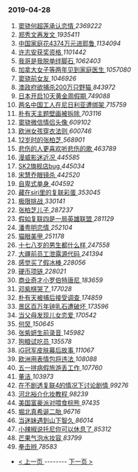 ### 2019-04-28 
1. [ 窦骁何超莲承认恋情 ](https://s.weibo.com/weibo?q=%23%E7%AA%A6%E9%AA%81%E4%BD%95%E8%B6%85%E8%8E%B2%E6%89%BF%E8%AE%A4%E6%81%8B%E6%83%85%23&Refer=top) *2369222*
1. [ 郑秀文再发文 ](https://s.weibo.com/weibo?q=%23%E9%83%91%E7%A7%80%E6%96%87%E5%86%8D%E5%8F%91%E6%96%87%23&Refer=top) *1935411*
1. [ 中国家庭花4374万元进耶鲁 ](https://s.weibo.com/weibo?q=%23%E4%B8%AD%E5%9B%BD%E5%AE%B6%E5%BA%AD%E8%8A%B14374%E4%B8%87%E5%85%83%E8%BF%9B%E8%80%B6%E9%B2%81%23&Refer=top) *1134094*
1. [ 许志安获奖资格 ](https://s.weibo.com/weibo?q=%23%E8%AE%B8%E5%BF%97%E5%AE%89%E8%8E%B7%E5%A5%96%E8%B5%84%E6%A0%BC%23&Refer=top) *1101442*
1. [ 我哥是我脱单绊脚石 ](https://s.weibo.com/weibo?q=%E6%88%91%E5%93%A5%E6%98%AF%E6%88%91%E8%84%B1%E5%8D%95%E7%BB%8A%E8%84%9A%E7%9F%B3&Refer=top) *1062403*
1. [ 加拿大女子等两年见到家庭医生 ](https://s.weibo.com/weibo?q=%23%E5%8A%A0%E6%8B%BF%E5%A4%A7%E5%A5%B3%E5%AD%90%E7%AD%89%E4%B8%A4%E5%B9%B4%E8%A7%81%E5%88%B0%E5%AE%B6%E5%BA%AD%E5%8C%BB%E7%94%9F%23&Refer=top) *1057080*
1. [ 窦骁前女友 ](https://s.weibo.com/weibo?q=%23%E7%AA%A6%E9%AA%81%E5%89%8D%E5%A5%B3%E5%8F%8B%23&Refer=top) *1046926*
1. [ 澳政府欲捕杀200万只野猫 ](https://s.weibo.com/weibo?q=%23%E6%BE%B3%E6%94%BF%E5%BA%9C%E6%AC%B2%E6%8D%95%E6%9D%80200%E4%B8%87%E5%8F%AA%E9%87%8E%E7%8C%AB%23&Refer=top) *843972*
1. [ 日本开启10天黄金周假期 ](https://s.weibo.com/weibo?q=%23%E6%97%A5%E6%9C%AC%E5%BC%80%E5%90%AF10%E5%A4%A9%E9%BB%84%E9%87%91%E5%91%A8%E5%81%87%E6%9C%9F%23&Refer=top) *749088*
1. [ 两名中国工人在尼日利亚遭绑架 ](https://s.weibo.com/weibo?q=%23%E4%B8%A4%E5%90%8D%E4%B8%AD%E5%9B%BD%E5%B7%A5%E4%BA%BA%E5%9C%A8%E5%B0%BC%E6%97%A5%E5%88%A9%E4%BA%9A%E9%81%AD%E7%BB%91%E6%9E%B6%23&Refer=top) *715759*
1. [ 朴有天主题壁画被拆除 ](https://s.weibo.com/weibo?q=%E6%9C%B4%E6%9C%89%E5%A4%A9%E4%B8%BB%E9%A2%98%E5%A3%81%E7%94%BB%E8%A2%AB%E6%8B%86%E9%99%A4&Refer=top) *703116*
1. [ 窦骁微信情侣头像 ](https://s.weibo.com/weibo?q=%23%E7%AA%A6%E9%AA%81%E5%BE%AE%E4%BF%A1%E6%83%85%E4%BE%A3%E5%A4%B4%E5%83%8F%23&Refer=top) *609102*
1. [ 欧洲女孩穿衣法则 ](https://s.weibo.com/weibo?q=%23%E6%AC%A7%E6%B4%B2%E5%A5%B3%E5%AD%A9%E7%A9%BF%E8%A1%A3%E6%B3%95%E5%88%99%23&Refer=top) *600746*
1. [ 12岁时的张柏芝 ](https://s.weibo.com/weibo?q=%2312%E5%B2%81%E6%97%B6%E7%9A%84%E5%BC%A0%E6%9F%8F%E8%8A%9D%23&Refer=top) *568901*
1. [ 悲伤的人更喜欢听悲伤的歌 ](https://s.weibo.com/weibo?q=%23%E6%82%B2%E4%BC%A4%E7%9A%84%E4%BA%BA%E6%9B%B4%E5%96%9C%E6%AC%A2%E5%90%AC%E6%82%B2%E4%BC%A4%E7%9A%84%E6%AD%8C%23&Refer=top) *463789*
1. [ 漫威影迷近况 ](https://s.weibo.com/weibo?q=%23%E6%BC%AB%E5%A8%81%E5%BD%B1%E8%BF%B7%E8%BF%91%E5%86%B5%23&Refer=top) *445585*
1. [ SK2旗舰店bug ](https://s.weibo.com/weibo?q=%23SK2%E6%97%97%E8%88%B0%E5%BA%97bug%23&Refer=top) *445034*
1. [ 宋慧乔眼镜杀 ](https://s.weibo.com/weibo?q=%23%E5%AE%8B%E6%85%A7%E4%B9%94%E7%9C%BC%E9%95%9C%E6%9D%80%23&Refer=top) *442520*
1. [ 自卑式单身 ](https://s.weibo.com/weibo?q=%23%E8%87%AA%E5%8D%91%E5%BC%8F%E5%8D%95%E8%BA%AB%23&Refer=top) *404592*
1. [ 藏在siri里的复联彩蛋 ](https://s.weibo.com/weibo?q=%23%E8%97%8F%E5%9C%A8siri%E9%87%8C%E7%9A%84%E5%A4%8D%E8%81%94%E5%BD%A9%E8%9B%8B%23&Refer=top) *353045*
1. [ 极限挑战 ](https://s.weibo.com/weibo?q=%E6%9E%81%E9%99%90%E6%8C%91%E6%88%98&Refer=top) *330141*
1. [ 张柏芝儿子 ](https://s.weibo.com/weibo?q=%E5%BC%A0%E6%9F%8F%E8%8A%9D%E5%84%BF%E5%AD%90&Refer=top) *287237*
1. [ 假如复联四是一局英雄联盟 ](https://s.weibo.com/weibo?q=%23%E5%81%87%E5%A6%82%E5%A4%8D%E8%81%94%E5%9B%9B%E6%98%AF%E4%B8%80%E5%B1%80%E8%8B%B1%E9%9B%84%E8%81%94%E7%9B%9F%23&Refer=top) *281129*
1. [ 潘粤明恋情 ](https://s.weibo.com/weibo?q=%23%E6%BD%98%E7%B2%A4%E6%98%8E%E6%81%8B%E6%83%85%23&Refer=top) *252104*
1. [ 猫眼美甲 ](https://s.weibo.com/weibo?q=%23%E7%8C%AB%E7%9C%BC%E7%BE%8E%E7%94%B2%23&Refer=top) *251178*
1. [ 十七八岁的男生都什么样 ](https://s.weibo.com/weibo?q=%23%E5%8D%81%E4%B8%83%E5%85%AB%E5%B2%81%E7%9A%84%E7%94%B7%E7%94%9F%E9%83%BD%E4%BB%80%E4%B9%88%E6%A0%B7%23&Refer=top) *247558*
1. [ 大疆前员工泄露源代码 ](https://s.weibo.com/weibo?q=%23%E5%A4%A7%E7%96%86%E5%89%8D%E5%91%98%E5%B7%A5%E6%B3%84%E9%9C%B2%E6%BA%90%E4%BB%A3%E7%A0%81%23&Refer=top) *241394*
1. [ 感觉买了假冰棒 ](https://s.weibo.com/weibo?q=%23%E6%84%9F%E8%A7%89%E4%B9%B0%E4%BA%86%E5%81%87%E5%86%B0%E6%A3%92%23&Refer=top) *228056*
1. [ 硬币项链 ](https://s.weibo.com/weibo?q=%E7%A1%AC%E5%B8%81%E9%A1%B9%E9%93%BE&Refer=top) *228021*
1. [ 商业奇才小罗伯特唐尼 ](https://s.weibo.com/weibo?q=%E5%95%86%E4%B8%9A%E5%A5%87%E6%89%8D%E5%B0%8F%E7%BD%97%E4%BC%AF%E7%89%B9%E5%94%90%E5%B0%BC&Refer=top) *183659*
1. [ 邓紫棋哭了 ](https://s.weibo.com/weibo?q=%23%E9%82%93%E7%B4%AB%E6%A3%8B%E5%93%AD%E4%BA%86%23&Refer=top) *177028*
1. [ 朴有天被捕后接受调查 ](https://s.weibo.com/weibo?q=%E6%9C%B4%E6%9C%89%E5%A4%A9%E8%A2%AB%E6%8D%95%E5%90%8E%E6%8E%A5%E5%8F%97%E8%B0%83%E6%9F%A5&Refer=top) *174859*
1. [ 景区百万年钟乳石遭破坏 ](https://s.weibo.com/weibo?q=%23%E6%99%AF%E5%8C%BA%E7%99%BE%E4%B8%87%E5%B9%B4%E9%92%9F%E4%B9%B3%E7%9F%B3%E9%81%AD%E7%A0%B4%E5%9D%8F%23&Refer=top) *173596*
1. [ 当父母发现儿女恋爱 ](https://s.weibo.com/weibo?q=%23%E5%BD%93%E7%88%B6%E6%AF%8D%E5%8F%91%E7%8E%B0%E5%84%BF%E5%A5%B3%E6%81%8B%E7%88%B1%23&Refer=top) *170542*
1. [ 何炅 ](https://s.weibo.com/weibo?q=%E4%BD%95%E7%82%85&Refer=top) *150645*
1. [ 张紫妍生前录音 ](https://s.weibo.com/weibo?q=%23%E5%BC%A0%E7%B4%AB%E5%A6%8D%E7%94%9F%E5%89%8D%E5%BD%95%E9%9F%B3%23&Refer=top) *145982*
1. [ 狗粮试吃员 ](https://s.weibo.com/weibo?q=%E7%8B%97%E7%B2%AE%E8%AF%95%E5%90%83%E5%91%98&Refer=top) *135578*
1. [ iG冠军皮肤幕后故事 ](https://s.weibo.com/weibo?q=iG%E5%86%A0%E5%86%9B%E7%9A%AE%E8%82%A4%E5%B9%95%E5%90%8E%E6%95%85%E4%BA%8B&Refer=top) *111067*
1. [ 欧洲用表情包将违法 ](https://s.weibo.com/weibo?q=%23%E6%AC%A7%E6%B4%B2%E7%94%A8%E8%A1%A8%E6%83%85%E5%8C%85%E5%B0%86%E8%BF%9D%E6%B3%95%23&Refer=top) *108088*
1. [ 五一拼病假旅游丢工作 ](https://s.weibo.com/weibo?q=%23%E4%BA%94%E4%B8%80%E6%8B%BC%E7%97%85%E5%81%87%E6%97%85%E6%B8%B8%E4%B8%A2%E5%B7%A5%E4%BD%9C%23&Refer=top) *107760*
1. [ 董洁 ](https://s.weibo.com/weibo?q=%E8%91%A3%E6%B4%81&Refer=top) *103973*
1. [ 在不剧透复联4的情况下讨论剧情 ](https://s.weibo.com/weibo?q=%23%E5%9C%A8%E4%B8%8D%E5%89%A7%E9%80%8F%E5%A4%8D%E8%81%944%E7%9A%84%E6%83%85%E5%86%B5%E4%B8%8B%E8%AE%A8%E8%AE%BA%E5%89%A7%E6%83%85%23&Refer=top) *99276*
1. [ 河北裕介化妆教程 ](https://s.weibo.com/weibo?q=%E6%B2%B3%E5%8C%97%E8%A3%95%E4%BB%8B%E5%8C%96%E5%A6%86%E6%95%99%E7%A8%8B&Refer=top) *98239*
1. [ 美国富豪派对喂食棕熊 ](https://s.weibo.com/weibo?q=%23%E7%BE%8E%E5%9B%BD%E5%AF%8C%E8%B1%AA%E6%B4%BE%E5%AF%B9%E5%96%82%E9%A3%9F%E6%A3%95%E7%86%8A%23&Refer=top) *97435*
1. [ 堀北真希诞二胎 ](https://s.weibo.com/weibo?q=%E5%A0%80%E5%8C%97%E7%9C%9F%E5%B8%8C%E8%AF%9E%E4%BA%8C%E8%83%8E&Refer=top) *96716*
1. [ 当迷妹遇到山下智久 ](https://s.weibo.com/weibo?q=%E5%BD%93%E8%BF%B7%E5%A6%B9%E9%81%87%E5%88%B0%E5%B1%B1%E4%B8%8B%E6%99%BA%E4%B9%85&Refer=top) *86014*
1. [ 小辣椒说托尼你可以休息了 ](https://s.weibo.com/weibo?q=%23%E5%B0%8F%E8%BE%A3%E6%A4%92%E8%AF%B4%E6%89%98%E5%B0%BC%E4%BD%A0%E5%8F%AF%E4%BB%A5%E4%BC%91%E6%81%AF%E4%BA%86%23&Refer=top) *85312*
1. [ 芒果气泡水妆容 ](https://s.weibo.com/weibo?q=%23%E8%8A%92%E6%9E%9C%E6%B0%94%E6%B3%A1%E6%B0%B4%E5%A6%86%E5%AE%B9%23&Refer=top) *83799*
1. [ 拳击辫 ](https://s.weibo.com/weibo?q=%23%E6%8B%B3%E5%87%BB%E8%BE%AB%23&Refer=top) *78583* 

- [ < 上一页 ](https://github.com/able8/weibo-hot-record/blob/master/2019-04-27.md) -------- [ 下一页 > ](https://github.com/able8/weibo-hot-record/blob/master/2019-04-29.md)